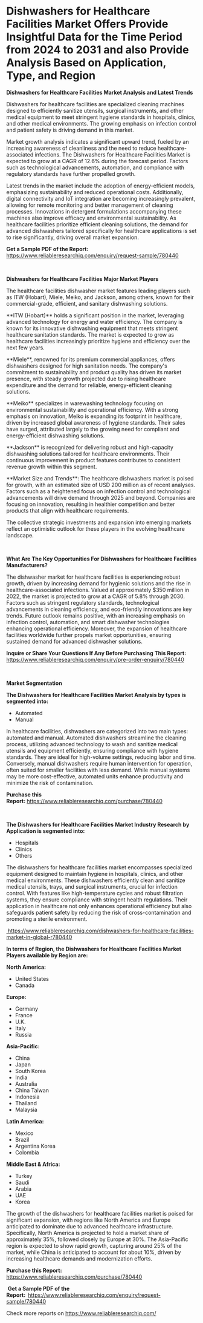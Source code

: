<p><h1>Dishwashers for Healthcare Facilities Market Offers Provide Insightful Data for the Time Period from 2024 to 2031 and also Provide Analysis Based on Application, Type, and Region</h1></p><p><strong>Dishwashers for Healthcare Facilities Market Analysis and Latest Trends</strong></p>
<p><p>Dishwashers for healthcare facilities are specialized cleaning machines designed to efficiently sanitize utensils, surgical instruments, and other medical equipment to meet stringent hygiene standards in hospitals, clinics, and other medical environments. The growing emphasis on infection control and patient safety is driving demand in this market.</p><p>Market growth analysis indicates a significant upward trend, fueled by an increasing awareness of cleanliness and the need to reduce healthcare-associated infections. The Dishwashers for Healthcare Facilities Market is expected to grow at a CAGR of 12.6% during the forecast period. Factors such as technological advancements, automation, and compliance with regulatory standards have further propelled growth.</p><p>Latest trends in the market include the adoption of energy-efficient models, emphasizing sustainability and reduced operational costs. Additionally, digital connectivity and IoT integration are becoming increasingly prevalent, allowing for remote monitoring and better management of cleaning processes. Innovations in detergent formulations accompanying these machines also improve efficacy and environmental sustainability. As healthcare facilities prioritize efficient cleaning solutions, the demand for advanced dishwashers tailored specifically for healthcare applications is set to rise significantly, driving overall market expansion.</p></p>
<p><strong>Get a Sample PDF of the Report:&nbsp;</strong> <a href="https://www.reliableresearchiq.com/enquiry/request-sample/780440?utm_campaign=1137&utm_medium=2&utm_source=Github&utm_content=ia&utm_term=30122024&utm_id=dishwashers-for-healthcare-facilities">https://www.reliableresearchiq.com/enquiry/request-sample/780440</a></p>
<p>&nbsp;</p>
<p><strong>Dishwashers for Healthcare Facilities Major Market Players</strong></p>
<p><p>The healthcare facilities dishwasher market features leading players such as ITW (Hobart), Miele, Meiko, and Jackson, among others, known for their commercial-grade, efficient, and sanitary dishwashing solutions. </p><p>**ITW (Hobart)** holds a significant position in the market, leveraging advanced technology for energy and water efficiency. The company is known for its innovative dishwashing equipment that meets stringent healthcare sanitation standards. The market is expected to grow as healthcare facilities increasingly prioritize hygiene and efficiency over the next few years.</p><p>**Miele**, renowned for its premium commercial appliances, offers dishwashers designed for high sanitation needs. The company's commitment to sustainability and product quality has driven its market presence, with steady growth projected due to rising healthcare expenditure and the demand for reliable, energy-efficient cleaning solutions.</p><p>**Meiko** specializes in warewashing technology focusing on environmental sustainability and operational efficiency. With a strong emphasis on innovation, Meiko is expanding its footprint in healthcare, driven by increased global awareness of hygiene standards. Their sales have surged, attributed largely to the growing need for compliant and energy-efficient dishwashing solutions.</p><p>**Jackson** is recognized for delivering robust and high-capacity dishwashing solutions tailored for healthcare environments. Their continuous improvement in product features contributes to consistent revenue growth within this segment.</p><p>**Market Size and Trends**: The healthcare dishwashers market is poised for growth, with an estimated size of USD 200 million as of recent analyses. Factors such as a heightened focus on infection control and technological advancements will drive demand through 2025 and beyond. Companies are focusing on innovation, resulting in healthier competition and better products that align with healthcare requirements.</p><p>The collective strategic investments and expansion into emerging markets reflect an optimistic outlook for these players in the evolving healthcare landscape.</p></p>
<p>&nbsp;</p>
<p><strong>What Are The Key Opportunities For Dishwashers for Healthcare Facilities Manufacturers?</strong></p>
<p><p>The dishwasher market for healthcare facilities is experiencing robust growth, driven by increasing demand for hygienic solutions and the rise in healthcare-associated infections. Valued at approximately $350 million in 2022, the market is projected to grow at a CAGR of 5.8% through 2030. Factors such as stringent regulatory standards, technological advancements in cleaning efficiency, and eco-friendly innovations are key trends. Future outlook remains positive, with an increasing emphasis on infection control, automation, and smart dishwasher technologies enhancing operational efficiency. Moreover, the expansion of healthcare facilities worldwide further propels market opportunities, ensuring sustained demand for advanced dishwasher solutions.</p></p>
<p><strong>Inquire or Share Your Questions If Any Before Purchasing This Report:</strong> <a href="https://www.reliableresearchiq.com/enquiry/pre-order-enquiry/780440?utm_campaign=1137&utm_medium=2&utm_source=Github&utm_content=ia&utm_term=30122024&utm_id=dishwashers-for-healthcare-facilities">https://www.reliableresearchiq.com/enquiry/pre-order-enquiry/780440</a></p>
<p>&nbsp;</p>
<p><strong>Market Segmentation</strong></p>
<p><strong>The Dishwashers for Healthcare Facilities Market Analysis by types is segmented into:</strong></p>
<p><ul><li>Automated</li><li>Manual</li></ul></p>
<p><p>In healthcare facilities, dishwashers are categorized into two main types: automated and manual. Automated dishwashers streamline the cleaning process, utilizing advanced technology to wash and sanitize medical utensils and equipment efficiently, ensuring compliance with hygiene standards. They are ideal for high-volume settings, reducing labor and time. Conversely, manual dishwashers require human intervention for operation, often suited for smaller facilities with less demand. While manual systems may be more cost-effective, automated units enhance productivity and minimize the risk of contamination.</p></p>
<p><strong>Purchase this Report:&nbsp;</strong><a href="https://www.reliableresearchiq.com/purchase/780440?utm_campaign=1137&utm_medium=2&utm_source=Github&utm_content=ia&utm_term=30122024&utm_id=dishwashers-for-healthcare-facilities">https://www.reliableresearchiq.com/purchase/780440</a></p>
<p>&nbsp;</p>
<p><strong>The Dishwashers for Healthcare Facilities Market Industry Research by Application is segmented into:</strong></p>
<p><ul><li>Hospitals</li><li>Clinics</li><li>Others</li></ul></p>
<p><p>The dishwashers for healthcare facilities market encompasses specialized equipment designed to maintain hygiene in hospitals, clinics, and other medical environments. These dishwashers efficiently clean and sanitize medical utensils, trays, and surgical instruments, crucial for infection control. With features like high-temperature cycles and robust filtration systems, they ensure compliance with stringent health regulations. Their application in healthcare not only enhances operational efficiency but also safeguards patient safety by reducing the risk of cross-contamination and promoting a sterile environment.</p></p>
<p><a href="https://www.reliableresearchiq.com/dishwashers-for-healthcare-facilities-market-in-global-r780440?utm_campaign=1137&utm_medium=2&utm_source=Github&utm_content=ia&utm_term=30122024&utm_id=dishwashers-for-healthcare-facilities">&nbsp;https://www.reliableresearchiq.com/dishwashers-for-healthcare-facilities-market-in-global-r780440</a></p>
<p><strong>In terms of Region, the Dishwashers for Healthcare Facilities Market Players available by Region are:</strong></p>
<p>
    <p> <strong> North America: </strong>
        <ul>
            <li>United States</li>
            <li>Canada</li>
        </ul>
        </p> 
    <p> <strong> Europe: </strong>
        <ul>
            <li>Germany</li>
            <li>France</li>
            <li>U.K.</li>
            <li>Italy</li>
            <li>Russia</li>
        </ul>
        </p> 
    <p> <strong> Asia-Pacific: </strong>
        <ul>
            <li>China</li>
            <li>Japan</li>
            <li>South Korea</li>
            <li>India</li>
            <li>Australia</li>
            <li>China Taiwan</li>
            <li>Indonesia</li>
            <li>Thailand</li>
            <li>Malaysia</li>
        </ul>
        </p> 
    <p> <strong> Latin America: </strong>
        <ul>
            <li>Mexico</li>
            <li>Brazil</li>
            <li>Argentina Korea</li>
            <li>Colombia</li>
        </ul>
        </p> 
    <p> <strong> Middle East & Africa: </strong>
        <ul>
            <li>Turkey</li>
            <li>Saudi</li>
            <li>Arabia</li>
            <li>UAE</li>
            <li>Korea</li>
        </ul>
    </p>
    </p>
<p><p>The growth of the dishwashers for healthcare facilities market is poised for significant expansion, with regions like North America and Europe anticipated to dominate due to advanced healthcare infrastructure. Specifically, North America is projected to hold a market share of approximately 35%, followed closely by Europe at 30%. The Asia-Pacific region is expected to show rapid growth, capturing around 25% of the market, while China is anticipated to account for about 10%, driven by increasing healthcare demands and modernization efforts.</p></p>
<p><strong>Purchase this Report: </strong><a href="https://www.reliableresearchiq.com/purchase/780440?utm_campaign=1137&utm_medium=2&utm_source=Github&utm_content=ia&utm_term=30122024&utm_id=dishwashers-for-healthcare-facilities">https://www.reliableresearchiq.com/purchase/780440</a></p>
<p>&nbsp;<strong>Get a Sample PDF of the Report:&nbsp;&nbsp;</strong><a href="https://www.reliableresearchiq.com/enquiry/request-sample/780440?utm_campaign=1137&utm_medium=2&utm_source=Github&utm_content=ia&utm_term=30122024&utm_id=dishwashers-for-healthcare-facilities">https://www.reliableresearchiq.com/enquiry/request-sample/780440</a></p>
<p><strong></strong></p>
<p>Check more reports on <a href="https://www.reliableresearchiq.com/?utm_campaign=1137&utm_medium=2&utm_source=Github&utm_content=ia&utm_term=30122024&utm_id=dishwashers-for-healthcare-facilities">https://www.reliableresearchiq.com/</a></p>